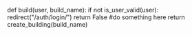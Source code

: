 def build(user, build_name): if not is_user_valid(user):
redirect("/auth/login/") return False #do something here return
create_building(build_name)

